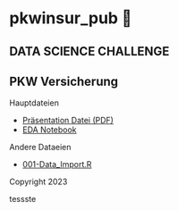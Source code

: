 # pkwinsur_pub 🚙

## DATA SCIENCE CHALLENGE
## PKW Versicherung

Hauptdateien

+ [Präsentation Datei (PDF)](präsi-datachallenge.pdf)
+ [EDA Notebook](notebooks/EDA-general.ipynb)

Andere Dataeien

+ [001-Data_Import.R](code/001-Data_Import.R)


Copyright 2023



tessste
